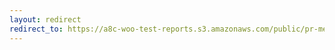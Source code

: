 ```yaml
---
layout: redirect
redirect_to: https://a8c-woo-test-reports.s3.amazonaws.com/public/pr-merge/39524/api/index.html
---
```

